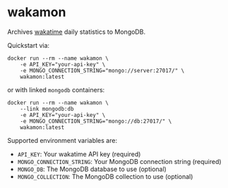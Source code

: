 # wakamon

Archives [wakatime] daily statistics to MongoDB.

Quickstart via:

```
docker run --rm --name wakamon \
    -e API_KEY="your-api-key" \
    -e MONGO_CONNECTION_STRING="mongo://server:27017/" \
    wakamon:latest
```

or with linked `mongodb` containers:

```
docker run --rm --name wakamon \
    --link mongodb:db
    -e API_KEY="your-api-key" \
    -e MONGO_CONNECTION_STRING="mongo://db:27017/" \
    wakamon:latest
```

Supported environment variables are:

* `API_KEY`: Your wakatime API key (required)
* `MONGO_CONNECTION_STRING`: Your MongoDB connection string (required)
* `MONGO_DB`: The MongoDB database to use (optional)
* `MONGO_COLLECTION`: The MongoDB collection to use (optional)

[wakatime]: https://wakatime.com/